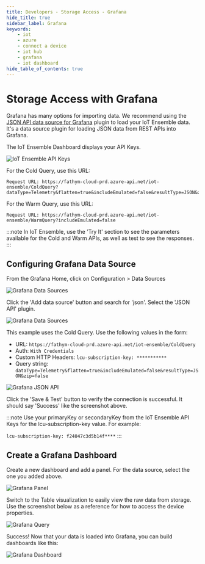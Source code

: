 ```yaml
---
title: Developers - Storage Access - Grafana
hide_title: true
sidebar_label: Grafana
keywords:
    - iot
    - azure
    - connect a device
    - iot hub
    - grafana
    - iot dashboard
hide_table_of_contents: true
---
```


# Storage Access with Grafana

Grafana has many options for importing data. We recommend using the [JSON API data source for Grafana](https://github.com/marcusolsson/grafana-json-datasource) plugin to load your IoT Ensemble data. It's a data source plugin for loading JSON data from REST APIs into Grafana.

The IoT Ensemble Dashboard displays your API Keys. 

![IoT Ensemble API Keys](https://www.fathym.com/iot/img/screenshots/dashboard-storage-access.png)

For the Cold Query, use this URL:

```console
Request URL: https://fathym-cloud-prd.azure-api.net/iot-ensemble/ColdQuery?dataType=Telemetry&flatten=true&includeEmulated=false&resultType=JSON&zip=false
```

For the Warm Query, use this URL:

```console
Request URL: https://fathym-cloud-prd.azure-api.net/iot-ensemble/WarmQuery?includeEmulated=false
```

:::note
In IoT Ensemble, use the 'Try It' section to see the parameters available for the Cold and Warm APIs, as well as test to see the responses. 
:::

## Configuring Grafana Data Source

From the Grafana Home, click on Configuration > Data Sources 

![Grafana Data Sources](https://www.fathym.com/iot/img/screenshots/grafana-1.jpg)

Click the 'Add data source' button and search for 'json'.  Select the 'JSON API' plugin.

![Grafana Data Sources](https://www.fathym.com/iot/img/screenshots/grafana-2.jpg)

This example uses the Cold Query. Use the following values in the form: 

- URL: `https://fathym-cloud-prd.azure-api.net/iot-ensemble/ColdQuery`
- Auth: `With Credentials`
- Custom HTTP Headers: `lcu-subscription-key: ***********`
- Query string: `dataType=Telemetry&flatten=true&includeEmulated=false&resultType=JSON&zip=false` 

![Grafana JSON API](https://www.fathym.com/iot/img/screenshots/grafana-3.jpg)

Click the 'Save & Test' button to verify the connection is successful. It should say 'Success' like the screenshot above. 

:::note
Use your primaryKey or secondaryKey from the IoT Ensemble API Keys for the lcu-subscription-key value. For example:

`lcu-subscription-key: f24047c3d5b14f****`
:::

## Create a Grafana Dashboard 

Create a new dashboard and add a panel. For the data source, select the one you added above. 

![Grafana Panel](https://www.fathym.com/iot/img/screenshots/grafana-4.jpg)

Switch to the Table visualization to easily view the raw data from storage. Use the screenshot below as a reference for how to access the device properties. 

![Grafana Query](https://www.fathym.com/iot/img/screenshots/grafana-5.jpg)

Success! Now that your data is loaded into Grafana, you can build dashboards like this:

![Grafana Dashboard](https://www.fathym.com/iot/img/screenshots/grafana-6.jpg)



 
